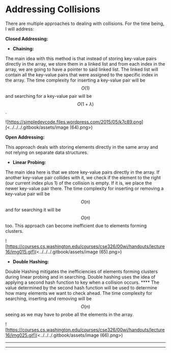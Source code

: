 # Addressing Collisions

There are multiple approaches to dealing with collisions. For the time being, I will address:

**Closed Addressing:**

* **Chaining:**

The main idea with this method is that instead of storing key-value pairs directly in the array, we store them in a linked list and from each index in the array, we are going to have a pointer to said linked list. The linked list will contain all the key-value pairs that were assigned to the specific index in the array. The time complexity for inserting a key-value pair will be $$O(1)$$ and searching for a key-value pair will be $$O(1+\lambda)$$.

![https://simpledevcode.files.wordpress.com/2015/05/k7c89.png](<../../../.gitbook/assets/image (64).png>)

**Open Addressing:**

This approach deals with storing elements directly in the same array and not relying on separate data structures.&#x20;

* **Linear Probing:**

The main idea here is that we store key-value pairs directly in the array. If another key-value pair collides with it, we check if the element to the right (our current index plus 1) of the collision is empty. If it is, we place the newer key-value pair there. The time complexity for inserting or removing a key-value pair will be $$O(n)$$ and for searching it will be $$O(n)$$too. This approach can become inefficient due to elements forming clusters.

![https://courses.cs.washington.edu/courses/cse326/00wi/handouts/lecture16/img015.gif](<../../../.gitbook/assets/image (65).png>)

* **Double Hashing:**

Double Hashing mitigates the inefficiencies of elements forming clusters during linear probing and in searching. Double hashing uses the idea of applying a second hash function to key when a collision occurs. **** The value determined by the second hash function will be used to determine how many elements we want to check ahead. The time complexity for searching, inserting and removing will be $$O(n)$$ seeing as we may have to probe all the elements in the array.

![https://courses.cs.washington.edu/courses/cse326/00wi/handouts/lecture16/img025.gif](<../../../.gitbook/assets/image (66).png>)

****

****

